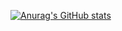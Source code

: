 [![Anurag's GitHub stats](https://github-readme-stats.vercel.app/api?username=yongseongjeon)](https://github.com/anuraghazra/github-readme-stats)
